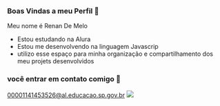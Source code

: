 ### Boas Vindas a meu Perfil 💙

Meu nome é Renan De Melo

- Estou estudando na Alura
- Estou me desenvolvendo na linguagem Javascrip
- utilizo esse  espaço para minha organização e compartilhamento dos meu projets desenvolvidos

### você entrar em contato comigo 🐬

00001141453526@al.educacao.sp.gov.br
![](https://media.tenor.com/BDDuNHn9-GwAAAAM/destructo-krillin.gif)
